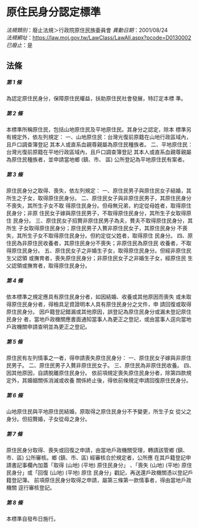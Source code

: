 # 原住民身分認定標準

*法規類別*：廢止法規＞行政院原住民族委員會
*異動日期*：2001/08/24  
*法規網址*：https://law.moj.gov.tw/LawClass/LawAll.aspx?pcode=D0130002
*已廢止*：是


## 法條
##### 第 1 條
為認定原住民身分，保障原住民權益，扶助原住民社會發展，特訂定本標
準。

##### 第 2 條
本標準所稱原住民，包括山地原住民及平地原住民。其身分之認定，除本
標準另有規定外，依左列規定：
一、山地原住民：台灣光復前原籍在山地行政區域內，且戶口調查簿登記
    其本人或直系血親尊親屬為原住民種族者。
二、平地原住民：台灣光復前原籍在平地行政區域內，且戶口調查簿登記
    其本人或直系血親尊親屬為原住民種族者，並申請當地鄉 (鎮、市、
    區) 公所登記為平地原住民有案者。


##### 第 3 條
原住民身分之取得、喪失，依左列規定：
一、原住民男子與原住民女子結婚，其所生之子女，取得原住民身分。
二、原住民女子與非原住民男子，其原住民身分不喪失，其所生子女不取
    得原住民身分。但母無兄弟，約定從母姓者，取得原住民身分；非原
    住民女子嫁與原住民男子，不取得原住民身分，其所生子女取得原住
    民身分。
三、原住民女子招贅非原住民男子為夫，贅夫不取得原住民身分，其所生
    子女取得原住民身分；原住民男子入贅非原住民女子，其原住民身分
    不喪失，其所生子女不取得原住民身分。但約定從父姓者，取得原住
    民身分。
四、原住民為非原住民收養者，其原住民身分不喪失；非原住民為原住民
    收養者，不取得原住民身分。
五、原住民女子之非婚生子女，取得原住民身分。但經非原住民生父認領
    或撫育者，喪失原住民身分；非原住民女子之非婚生子女，經原住民
    生父認領或撫育者，取得原住民身分。


##### 第 4 條
依本標準之規定應具有原住民身分者，如因結婚、收養或其他原因而喪失
或未取得原住民身分者，得檢具足資證明本人具有原住民身分之文件，申
請回復或取得原住民身分。
因戶籍登記錯漏或其他原因，誤登記為原住民身分或漏未登記原住民身分
者，當地戶政機關應書面通知當事人為更正之登記，或由當事人逕向當地
戶政機關申請查明並為更正之登記。

##### 第 5 條
原住民有左列情事之一者，得申請喪失原住民身分：
一、原住民女子嫁與非原住民男子。
二、原住民男子入贅非原住民女子。
三、原住民為非原住民收養。
四、因其他原因，自請脫離原住民身分。
依前項規定喪失原住民身分者，除第四款規定外，其婚姻關係消滅或收養
關係終止後，得依前條規定申請回復原住民身分。


##### 第 6 條
山地原住民與平地原住民結婚，原取得之原住民身分不予變更，所生子女
從父之身分。但招贅婚，子女從母之身分。

##### 第 7 條
原住民身分取得、喪失或回復之申請，由當地戶政機關受理，轉請該管鄉
 (鎮、市、區) 公所審核。鄉 (鎮、市、區) 經審核合於規定者，公所應
在其戶籍登記申請書記事欄內加蓋「取得 (山地)  (平地) 原住民身分」
、「喪失 (山地)  (平地) 原住民身分」或「回復 (山地)  (平地) 原住
民身分」戳記，再送還戶政機關憑以登記戶籍登記簿。
前項原住民身分取得之申請，屬第三條第一款情事者，得由當地戶政機關
逕行審核登記。

##### 第 8 條
本標準自發布日施行。


